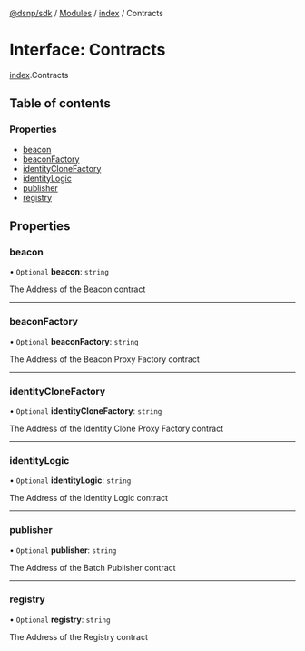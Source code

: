 [@dsnp/sdk](../README.md) / [Modules](../modules.md) / [index](../modules/index.md) / Contracts

# Interface: Contracts

[index](../modules/index.md).Contracts

## Table of contents

### Properties

- [beacon](index.contracts.md#beacon)
- [beaconFactory](index.contracts.md#beaconfactory)
- [identityCloneFactory](index.contracts.md#identityclonefactory)
- [identityLogic](index.contracts.md#identitylogic)
- [publisher](index.contracts.md#publisher)
- [registry](index.contracts.md#registry)

## Properties

### beacon

• `Optional` **beacon**: `string`

The Address of the Beacon contract

___

### beaconFactory

• `Optional` **beaconFactory**: `string`

The Address of the Beacon Proxy Factory contract

___

### identityCloneFactory

• `Optional` **identityCloneFactory**: `string`

The Address of the Identity Clone Proxy Factory contract

___

### identityLogic

• `Optional` **identityLogic**: `string`

The Address of the Identity Logic contract

___

### publisher

• `Optional` **publisher**: `string`

The Address of the Batch Publisher contract

___

### registry

• `Optional` **registry**: `string`

The Address of the Registry contract

